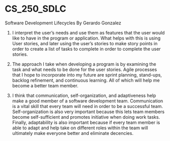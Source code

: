 # CS_250_SDLC
Software Development Lifecycles 
 By Gerardo Gonzalez

1. I interpret the user’s needs and use them as features that the user would like to have in the program or application. What helps with this is using User stories, and later using the user’s stories to make story points in order to create a list of tasks to complete in order to complete the user stories. 

2. The approach I take when developing a program is by examining the task and what needs to be done for the user stories. Agile processes that I hope to incorporate into my future are sprint planning, stand-ups, backlog refinement, and continuous learning. All of which will help me become a better team member. 

3. I think that communication, self-organization, and adaptiveness help make a good member of a software development team. Communication is a vital skill that every team will need in order to be a successful team. Self-organization is also very important because this lets team members become self-sufficient and promotes initiative when doing work tasks. Finally, adaptability is also important because if every team member is able to adapt and help take on different roles within the team will ultimately make everyone better and eliminate decencies.   
